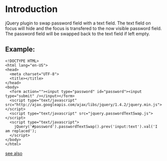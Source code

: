 # Introduction

jQuery plugin to swap password field with a text field. The text field on focus will hide and the focus is transfered to the now visible password field. The password field will be swapped back to the text field if left empty.

## Example:

    <!DOCTYPE HTML>
    <html lang="en-US">
    <head>
      <meta charset="UTF-8">
      <title></title>
    </head>
    <body>
      <form action=""><input type="password" id="password"><input type="submit" /></input></form>
      <script type="text/javascript" src="http://ajax.googleapis.com/ajax/libs/jquery/1.4.2/jquery.min.js"></script>
      <script type="text/javascript" src="jquery.passwordTextSwap.js"></script>
      <script type="text/javascript">
        jQuery('#password').passwordTextSwap().prev('input:text').val('I am replaced');
      </script>
    </body>
    </html>

[see also](http://gist.github.com/623238)
